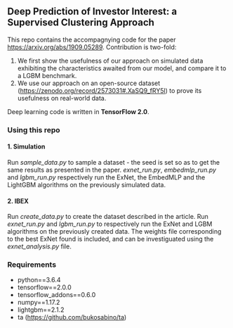 ## Deep Prediction of Investor Interest: a Supervised Clustering Approach

This repo contains the accompagnying code for the paper https://arxiv.org/abs/1909.05289. Contribution is two-fold:

1. We first show the usefulness of our approach on simulated data exhibiting the characteristics awaited from our model, and compare it to a LGBM benchmark.
2. We use our approach on an open-source dataset (https://zenodo.org/record/2573031#.XaSQ9_fRY5l) to prove its usefulness on real-world data.

Deep learning code is written in **TensorFlow 2.0**.

### Using this repo
#### 1. Simulation

Run *sample_data.py* to sample a dataset - the seed is set so as to get the same results as presented in the paper. *exnet_run.py*, *embedmlp_run.py* and *lgbm_run.py* respectively run the ExNet, the EmbedMLP and the LightGBM algorithms on the previously simulated data.

#### 2. IBEX
Run *create_data.py* to create the dataset described in the article. Run *exnet_run.py* and *lgbm_run.py* to respectively run the ExNet and LGBM algorithms on the previously created data. The weights file corresponding to the best ExNet found is included, and can be investiguated using the *exnet_analysis.py* file.

### Requirements
- python==3.6.4
- tensorflow==2.0.0
- tensorflow_addons==0.6.0
- numpy==1.17.2
- lightgbm==2.1.2
- ta (https://github.com/bukosabino/ta)
